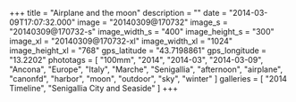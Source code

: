 +++
title = "Airplane and the moon"
description = ""
date = "2014-03-09T17:07:32.000"
image = "20140309@170732"
image_s = "20140309@170732-s"
image_width_s = "400"
image_height_s = "300"
image_xl = "20140309@170732-xl"
image_width_xl = "1024"
image_height_xl = "768"
gps_latitude = "43.7198861"
gps_longitude = "13.2202"
phototags = [ "100mm", "2014", "2014-03", "2014-03-09", "Ancona", "Europe", "Italy", "Marche", "Senigallia", "afternoon", "airplane", "canonfd", "harbor", "moon", "outdoor", "sky", "winter" ]
galleries = [ "2014 Timeline", "Senigallia City and Seaside" ]
+++
